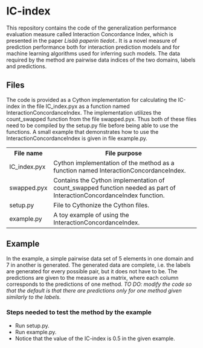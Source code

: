 # IC-index
This repository contains the code of the generalization performance evaluation measure called Interaction Concordance Index, which is presented in the paper *Lisää paperin tiedot.*.
It is a novel measure of prediction 
performance both for interaction prediction models and for machine learning algorithms used for inferring such models. The data required by the method are pairwise data indices of the two domains, labels and predictions.

## Files
The code is provided as a Cython implementation for calculating the IC-index in the file IC_index.pyx as a function named InteractionConcordanceIndex. The implementation utilizes the count_swapped function from the file swapped.pyx. Thus both of these files need to be compiled by the setup.py file before being able to use the functions. A small example that demonstrates how to use the InteractionConcordanceIndex is given in file example.py. 

<table align = "center">
    <tr>
        <th> File name </th>
        <th> File purpose </th>
    </tr>
    <tr>
        <td> IC_index.pyx </td>
        <td> Cython implementation of the method as a function named InteractionConcordanceIndex. </td>
    </tr>
    <tr>
        <td> swapped.pyx </td>
        <td> Contains the Cython implementation of count_swapped function needed as part of InteractionConcordanceIndex function. </td>
    </tr>
    <tr>
        <td> setup.py </td>
        <td> File to Cythonize the Cython files. </td>
    </tr>
    <tr>
        <td> example.py </td>
        <td> A toy example of using the InteractionConcordanceIndex. </td>
    </tr>
</table>

## Example
In the example, a simple pairwise data set of 5 elements in one domain and 7 in another is generated. The generated data are complete, i.e. the labels are generated for every possible pair, but it does not have to be. The predictions are given to the measure as a matrix, where each column corresponds to the predictions of one method.
*TO DO: modify the code so that the default is that there are predictions only for one method given similarly to the labels.*

### Steps needed to test the method by the example
- Run setup.py.
- Run example.py.
- Notice that the value of the IC-index is 0.5 in the given example.